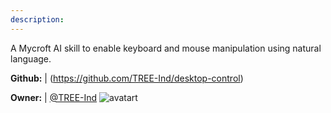 ```yaml
---
description: 
---
```

A Mycroft AI skill to enable keyboard and mouse manipulation using natural language.

**Github:** | (https://github.com/TREE-Ind/desktop-control)

**Owner:** | [@TREE-Ind](https://github.com/TREE-Ind) ![avatart](https://avatars0.githubusercontent.com/u/30479526?v=4)

